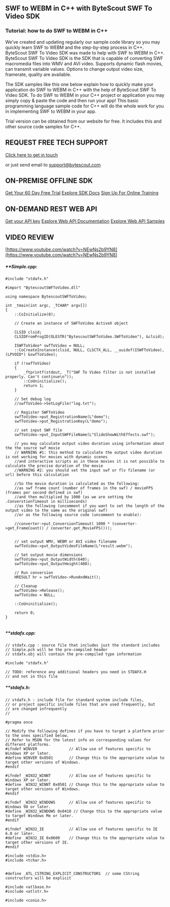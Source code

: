 ## SWF to WEBM in C++ with ByteScout SWF To Video SDK

### Tutorial: how to do SWF to WEBM in C++

We’ve created and updating regularly our sample code library so you may quickly learn SWF to WEBM and the step-by-step process in C++. ByteScout SWF To Video SDK was made to help with SWF to WEBM in C++. ByteScout SWF To Video SDK is the SDK that is capable of converting SWF macromedia files into WMV and AVI video. Supports dynamic flash movies, can transmit variable values. Options to change output video size, framerate, quality are available.

The SDK samples like this one below explain how to quickly make your application do SWF to WEBM in C++ with the help of ByteScout SWF To Video SDK. To do SWF to WEBM in your C++ project or application you may simply copy & paste the code and then run your app! This basic programming language sample code for C++ will do the whole work for you in implementing SWF to WEBM in your app.

Trial version can be obtained from our website for free. It includes this and other source code samples for C++.

## REQUEST FREE TECH SUPPORT

[Click here to get in touch](https://bytescout.zendesk.com/hc/en-us/requests/new?subject=ByteScout%20SWF%20To%20Video%20SDK%20Question)

or just send email to [support@bytescout.com](mailto:support@bytescout.com?subject=ByteScout%20SWF%20To%20Video%20SDK%20Question) 

## ON-PREMISE OFFLINE SDK 

[Get Your 60 Day Free Trial](https://bytescout.com/download/web-installer?utm_source=github-readme)
[Explore SDK Docs](https://bytescout.com/documentation/index.html?utm_source=github-readme)
[Sign Up For Online Training](https://academy.bytescout.com/)


## ON-DEMAND REST WEB API

[Get your API key](https://pdf.co/documentation/api?utm_source=github-readme)
[Explore Web API Documentation](https://pdf.co/documentation/api?utm_source=github-readme)
[Explore Web API Samples](https://github.com/bytescout/ByteScout-SDK-SourceCode/tree/master/PDF.co%20Web%20API)

## VIDEO REVIEW

[https://www.youtube.com/watch?v=NEwNs2b9YN8](https://www.youtube.com/watch?v=NEwNs2b9YN8)




<!-- code block begin -->

##### ****Simple.cpp:**
    
```
#include "stdafx.h"

#import "BytescoutSWFToVideo.dll"

using namespace BytescoutSWFToVideo;

int _tmain(int argc, _TCHAR* argv[])
{
	::CoInitialize(0);

	// Create an instance of SWFToVideo ActiveX object

	CLSID clsid;
    CLSIDFromProgID(OLESTR("BytescoutSWFToVideo.SWFToVideo"), &clsid);

	ISWFToVideo* swfToVideo = NULL;
    ::CoCreateInstance(clsid, NULL, CLSCTX_ALL, __uuidof(ISWFToVideo), (LPVOID*) &swfToVideo);

	if (!swfToVideo)
    {
        _ftprintf(stdout, _T("SWF To Video filter is not installed properly. Can't continue\n"));
        ::CoUninitialize();
        return 1;
    }

	// Set debug log
	//swfToVideo->SetLogFile("log.txt");

	// Register SWFToVideo
    swfToVideo->put_RegistrationName(L"demo");
    swfToVideo->put_RegistrationKey(L"demo");

	// set input SWF file
	swfToVideo->put_InputSWFFileName(L"SlideShowWithEffects.swf");

	// you may calculate output video duration using information about the the source swf movie
	// WARNING #1: this method to calculate the output video duration is not working for movies with dynamic scenes 
    //and interactive scripts as in these movies it is not possible to calculate the precise duration of the movie 
    //WARNING #2: you should set the input swf or flv filename (or url) before this calculation

    //So the movie duration is calculated as the following:
    //as swf frame count (number of frames in the swf) / movieFPS (frames per second defined in swf)
    //and then multiplied by 1000 (as we are setting the .ConverstionTimeout in milliseconds)
    //as the following (uncomment if you want to set the length of the output video to the same as the original swf)
    //or as the following source code (uncomment to enable):

    //converter->put_ConversionTimeout( 1000 * (converter->get_FrameCount() / converter.get_MovieFPS()));

	
	// set output WMV, WEBM or AVI video filename
	swfToVideo->put_OutputVideoFileName(L"result.webm");

	// Set output movie dimensions
	swfToVideo->put_OutputWidth(640);
    swfToVideo->put_OutputHeight(480);

	// Run conversion
	HRESULT hr = swfToVideo->RunAndWait();

	// Cleanup
	swfToVideo->Release();
    swfToVideo = NULL;

    ::CoUninitialize();

	return 0;
}


```

<!-- code block end -->    

<!-- code block begin -->

##### ****stdafx.cpp:**
    
```
// stdafx.cpp : source file that includes just the standard includes
// Simple.pch will be the pre-compiled header
// stdafx.obj will contain the pre-compiled type information

#include "stdafx.h"

// TODO: reference any additional headers you need in STDAFX.H
// and not in this file

```

<!-- code block end -->    

<!-- code block begin -->

##### ****stdafx.h:**
    
```
// stdafx.h : include file for standard system include files,
// or project specific include files that are used frequently, but
// are changed infrequently
//

#pragma once

// Modify the following defines if you have to target a platform prior to the ones specified below.
// Refer to MSDN for the latest info on corresponding values for different platforms.
#ifndef WINVER				// Allow use of features specific to Windows XP or later.
#define WINVER 0x0501		// Change this to the appropriate value to target other versions of Windows.
#endif

#ifndef _WIN32_WINNT		// Allow use of features specific to Windows XP or later.                   
#define _WIN32_WINNT 0x0501	// Change this to the appropriate value to target other versions of Windows.
#endif						

#ifndef _WIN32_WINDOWS		// Allow use of features specific to Windows 98 or later.
#define _WIN32_WINDOWS 0x0410 // Change this to the appropriate value to target Windows Me or later.
#endif

#ifndef _WIN32_IE			// Allow use of features specific to IE 6.0 or later.
#define _WIN32_IE 0x0600	// Change this to the appropriate value to target other versions of IE.
#endif

#include <stdio.h>
#include <tchar.h>


#define _ATL_CSTRING_EXPLICIT_CONSTRUCTORS	// some CString constructors will be explicit

#include <atlbase.h>
#include <atlstr.h>

#include <conio.h>

```

<!-- code block end -->